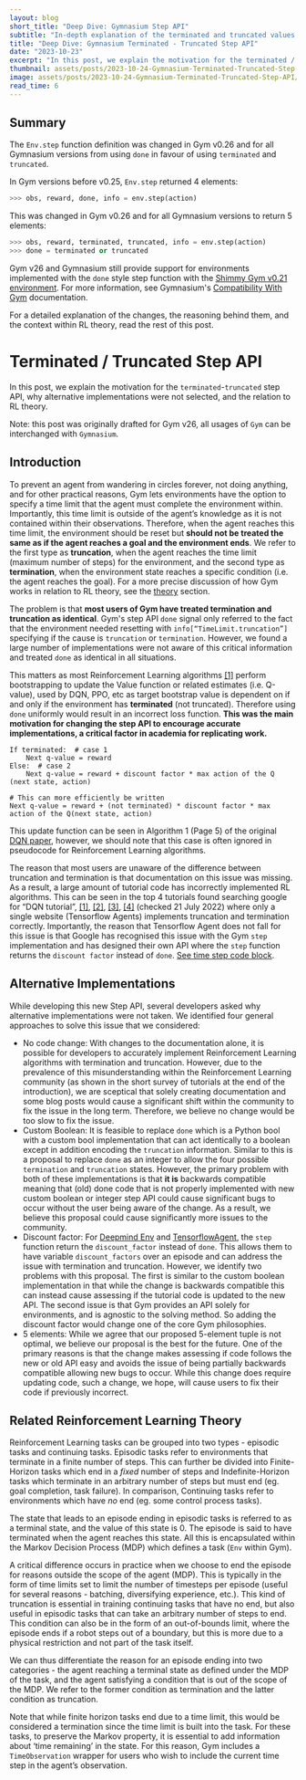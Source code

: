 ```yaml
---
layout: blog
short_title: "Deep Dive: Gymnasium Step API"
subtitle: "In-depth explanation of the terminated and truncated values in Gymnasium's Env.step API"
title: "Deep Dive: Gymnasium Terminated - Truncated Step API"
date: "2023-10-23"
excerpt: "In this post, we explain the motivation for the terminated / truncated step API, why alternative implementations were not selected, and the relation to RL theory."
thumbnail: assets/posts/2023-10-24-Gymnasium-Terminated-Truncated-Step-API/banner-gradient-line2.png
image: assets/posts/2023-10-24-Gymnasium-Terminated-Truncated-Step-API/banner-gradient-line2.png
read_time: 6
---
```


## Summary
The `Env.step` function definition was changed in Gym v0.26  and for all Gymnasium versions from using `done` in favour of using `terminated` and `truncated`. 

In Gym versions before v0.25, `Env.step` returned 4 elements:
```python
>>> obs, reward, done, info = env.step(action)
```
This was changed in Gym v0.26 and for all Gymnasium versions to return 5 elements:
```python
>>> obs, reward, terminated, truncated, info = env.step(action)
>>> done = terminated or truncated
```

Gym v26 and Gymnasium still provide support for environments implemented with the `done` style step function with the [Shimmy Gym v0.21 environment](https://shimmy.farama.org/environments/gym/#shimmy.openai_gym_compatibility.GymV21CompatibilityV0). For more information, see Gymnasium's [Compatibility With Gym](https://gymnasium.farama.org/content/gym_compatibility/) documentation.

For a detailed explanation of the changes, the reasoning behind them, and the context within RL theory, read the rest of this post.

# Terminated / Truncated Step API
In this post, we explain the motivation for the `terminated`-`truncated` step API, why alternative implementations were not selected, and the relation to RL theory.

Note: this post was originally drafted for Gym v26, all usages of `Gym` can be interchanged with `Gymnasium`.

## Introduction
To prevent an agent from wandering in circles forever, not doing anything, and for other practical reasons, Gym lets environments have the option to specify a time limit that the agent must complete the environment within. Importantly, this time limit is outside of the agent’s knowledge as it is not contained within their observations. Therefore, when the agent reaches this time limit, the environment should be reset but **should not be treated the same as if the agent reaches a goal and the environment ends**. We refer to the first type as **truncation**, when the agent reaches the time limit (maximum number of steps) for the environment, and the second type as **termination**, when the environment state reaches a specific condition (i.e. the agent reaches the goal). For a more precise discussion of how Gym works in relation to RL theory, see the [theory](#theory) section.

The problem is that **most users of Gym have treated termination and truncation as identical**. Gym's step API `done` signal only referred to the fact that the environment needed resetting with `info[“TimeLimit.truncation”]` specifying if the cause is `truncation` or `termination`. However, we found a large number of implementations were not aware of this critical information and treated `done` as identical in all situations. 

This matters as most Reinforcement Learning algorithms [[1]](https://arxiv.org/pdf/1712.00378.pdf) perform bootstrapping to update the Value function or related estimates (i.e. Q-value), used by DQN, PPO, etc as target bootstrap value is dependent on if and only if the environment has **terminated** (not truncated). Therefore using `done` uniformly would result in an incorrect loss function. **This was the main motivation for changing the step API to encourage accurate implementations, a critical factor in academia for replicating work.**
```
If terminated:  # case 1
    Next q-value = reward
Else:  # case 2
    Next q-value = reward + discount factor * max action of the Q (next state, action)

# This can more efficiently be written
Next q-value = reward + (not terminated) * discount factor * max action of the Q(next state, action)
```
This update function can be seen in Algorithm 1 (Page 5) of the original [DQN paper](https://arxiv.org/abs/1312.5602), however, we should note that this case is often ignored in pseudocode for Reinforcement Learning algorithms.

The reason that most users are unaware of the difference between truncation and termination is that documentation on this issue was missing. As a result, a large amount of tutorial code has incorrectly implemented RL algorithms. This can be seen in the top 4 tutorials found searching google for “DQN tutorial”, [[1]](https://pytorch.org/tutorials/intermediate/reinforcement_q_learning.html), [[2]](https://towardsdatascience.com/deep-q-learning-tutorial-mindqn-2a4c855abffc), [[3]](https://www.tensorflow.org/agents/tutorials/1_dqn_tutorial), [[4]](http://seba1511.net/tutorials/intermediate/reinforcement_q_learning.html) (checked 21 July 2022) where only a single website (Tensorflow Agents) implements truncation and termination correctly. Importantly, the reason that Tensorflow Agent does not fall for this issue is that Google has recognised this issue with the Gym `step` implementation and has designed their own API where the `step` function returns the `discount factor` instead of `done`. [See time step code block](https://www.tensorflow.org/agents/tutorials/1_dqn_tutorial#environment).

## Alternative Implementations
While developing this new Step API, several developers asked why alternative implementations were not taken. We identified four general approaches to solve this issue that we considered:
* No code change: With changes to the documentation alone, it is possible for developers to accurately implement Reinforcement Learning algorithms with termination and truncation. However, due to the prevalence of this misunderstanding within the Reinforcement Learning community (as shown in the short survey of tutorials at the end of the introduction), we are sceptical that solely creating documentation and some blog posts would cause a significant shift within the community to fix the issue in the long term. Therefore, we believe no change would be too slow to fix the issue.
* Custom Boolean: It is feasible to replace `done` which is a Python bool with a custom bool implementation that can act identically to a boolean except in addition encoding the `truncation` information. Similar to this is a proposal to replace `done` as an integer to allow the four possible `termination` and `truncation` states. However, the primary problem with both of these implementations is that **it is** backwards compatible meaning that (old) done code that is not properly implemented with new custom boolean or integer step API could cause significant bugs to occur without the user being aware of the change. As a result, we believe this proposal could cause significantly more issues to the community.
* Discount factor: For [Deepmind Env](https://github.com/deepmind/dm_env/blob/master/docs/index.md) and [TensorflowAgent](https://www.tensorflow.org/agents/tutorials/1_dqn_tutorial#environment), the `step` function return the `discount_factor` instead of `done`. This allows them to have variable `discount_factors` over an episode and can address the issue with termination and truncation. However, we identify two problems with this proposal. The first is similar to the custom boolean implementation in that while the change is backwards compatible this can instead cause assessing if the tutorial code is updated to the new API. The second issue is that Gym provides an API solely for environments, and is agnostic to the solving method. So adding the discount factor would change one of the core Gym philosophies.
* 5 elements: While we agree that our proposed 5-element tuple is not optimal, we believe our proposal is the best for the future. One of the primary reasons is that the change makes assessing if code follows the new or old API easy and avoids the issue of being partially backwards compatible allowing new bugs to occur. While this change does require updating code, such a change, we hope, will cause users to fix their code if previously incorrect.  

## Related Reinforcement Learning Theory
Reinforcement Learning tasks can be grouped into two types - episodic tasks and continuing tasks. Episodic tasks refer to environments that terminate in a finite number of steps. This can further be divided into Finite-Horizon tasks which end in a *fixed* number of steps and Indefinite-Horizon tasks which terminate in an arbitrary number of steps but must end (eg. goal completion, task failure). In comparison, Continuing tasks refer to environments which have *no* end (eg. some control process tasks).

The state that leads to an episode ending in episodic tasks is referred to as a terminal state, and the value of this state is 0. The episode is said to have terminated when the agent reaches this state. All this is encapsulated within the Markov Decision Process (MDP) which defines a task (`Env` within Gym).

A critical difference occurs in practice when we choose to end the episode for reasons outside the scope of the agent (MDP). This is typically in the form of time limits set to limit the number of timesteps per episode (useful for several reasons - batching, diversifying experience, etc.). This kind of truncation is essential in training continuing tasks that have no end, but also useful in episodic tasks that can take an arbitrary number of steps to end. This condition can also be in the form of an out-of-bounds limit, where the episode ends if a robot steps out of a boundary, but this is more due to a physical restriction and not part of the task itself.

We can thus differentiate the reason for an episode ending into two categories - the agent reaching a terminal state as defined under the MDP of the task, and the agent satisfying a condition that is out of the scope of the MDP. We refer to the former condition as termination and the latter condition as truncation.

Note that while finite horizon tasks end due to a time limit, this would be considered a termination since the time limit is built into the task. For these tasks, to preserve the Markov property, it is essential to add information about ‘time remaining’ in the state. For this reason, Gym includes a `TimeObservation` wrapper for users who wish to include the current time step in the agent’s observation.
